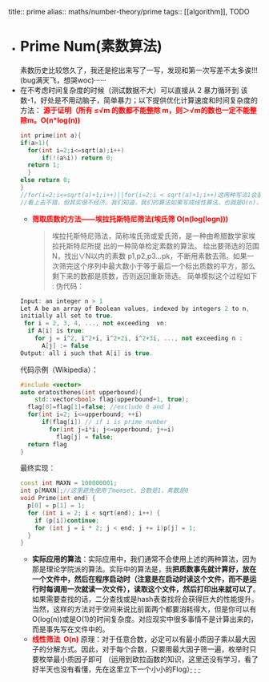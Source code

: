 title:: prime
alias:: maths/number-theory/prime
tags:: [[algorithm]], TODO

- # Prime Num(素数算法)
  素数历史比较悠久了，我还是挖出来写了一写，发现和第一次写差不太多诶!!!(bug满天飞，想哭woc)······
- 在不考虑时间复杂度的时候（测试数据不大）可以直接从 2 暴力循环到 该数-1，好处是不用动脑子，简单暴力；以下提供优化计算速度和时间复杂度的方法：
  <font color ="red">**源于证明（所有 ≤√m 的数都不能整除 m，则＞√m的数也一定不能整除m。O(n*log(n))**</font>
  ```cpp
  int prime(int a){
  if(a>1){
    for(int i=2;i<=sqrt(a);i++)
        if(!(a%i)) return 0;
    return 1;
    }
  else return 0;
  }
  //for(i=2;i<=sqrt(a)+1;i++)||for(i=2;i < sqrt(a)+1;i++)这两种写法1会是个问题？
  //看上去不错，但其实很不经济。我们知道，我们的算法如果写成线性算法，也就是O(n)，已经算是不错了，但是最好的是O(Log(n))的算法，这是一个对数级的算法，著名的二分取中（Binary Search）正是O(Log(n))的算法。通常来说，O(Log(n))的算法都是以排除法做为手段的。所以，找质数的算法完全可以采用排除法的方式。
  ```
  * <font color ="red">**筛取质数的方法——埃拉托斯特尼筛法(埃氏筛 O(n(log(logn)))**</font>
    > 埃拉托斯特尼筛法，简称埃氏筛或爱氏筛，是一种由希腊数学家埃拉托斯特尼所提 出的一种简单检定素数的算法。
    > 给出要筛选的范围N，找出∨N以内的素数 p1,p2,p3...pk，不断用素数去筛。如果一次筛完这个序列中最大数小于等于最后一个标出质数的平方，那么剩下来的数都是质数，否则返回重新筛选。
     简单模拟这个过程如下 :
  伪代码：
  ```cpp
  Input: an integer n > 1
  Let A be an array of Boolean values, indexed by integers 2 to n,
  initially all set to true.
   for i = 2, 3, 4, ..., not exceeding  ∨n:
    if A[i] is true:
      for j = i^2, i^2+i, i^2+2i, i^2+3i, ..., not exceeding n :
        A[j] := false
  Output: all i such that A[i] is true.
  ```
  代码示例（Wikipedia）：
  ```cpp
  #include <vector>
  auto eratosthenes(int upperbound){
      std::vector<bool> flag(upperbound+1, true);
    flag[0]=flag[1]=false; //exclude 0 and 1
    for(int i=2; i<=upperbound; ++i)
        if(flag[i]) // if i is prime number
          for(int j=i*i; j<=upperbound; j+=i)
            flag[j] = false;
    return flag
  }
  ```
  最终实现：
  ```cpp
  const int MAXN = 100000001;
  int p[MAXN];//这里避免使用了memset，合数是1，素数是0
  void Prime(int end) {
    p[0] = p[1] = 1;
    for (int i = 2; i < sqrt(end); i++) {
      if (p[i])continue;
      for (int j = i * 2; j < end; j += i)p[j] = 1;
    }
  }
  ```
  * **实际应用的算法**：实际应用中，我们通常不会使用上述的两种算法，因为那是理论学院派的算法。实际中的算法是，我**把质数事先就计算好，放在一个文件中，然后在程序启动时（注意是在启动时读这个文件，而不是运行时每调用一次就读一次文件），读取这个文件，然后打印出来就可以了**。如果需要查找的话，二分查找或是hash表查找将会获得巨大的性能提升。当然，这样的方法对于空间来说比前面两个都要消耗得大，但是你可以有O(log(n))或是O(1)的时间复杂度。对应现实中很多事情不是计算出来的，而是事先写在文件中的。
  * <font color ="red">**线性筛法  O(n)**</font>
    原理：对于任意合数，必定可以有最小质因子乘以最大因子的分解方式。因此，对于每个合数，只要用最大因子筛一遍，枚举时只要枚举最小质因子即可
    （运用到欧拉函数的知识，这里还没有学习，看了好半天也没有看懂，先在这里立下一个小小的Flog）[·](https://www.wikii.cc/zh-cn/%E6%AC%A7%E6%8B%89%E5%87%BD%E6%95%B0)   [·](https://coolshell.cn/articles/3738.html)   [·](https://www.cnblogs.com/grubbyskyer/p/3852421.html)